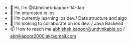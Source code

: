 - 👋 Hi, I’m @Abhishek-kapoor-14-Jan
- 👀 I’m interested in ios 
- 🌱 I’m currently learning ios dev./ Data structure and algo
- 💞️ I’m looking to collaborate on ios dev. / Java Backend
- 📫 How to reach me abhishek.kapoor@unthinkable.co / abhikapoor2000.ak@gmail.com

<!---
Abhishek-kapoor-14-Jan/Abhishek-kapoor-14-Jan is a ✨ special ✨ repository because its `README.md` (this file) appears on your GitHub profile.
You can click the Preview link to take a look at your changes.
--->
